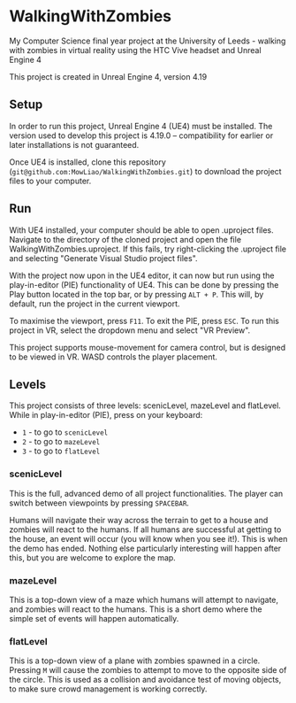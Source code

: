 # WalkingWithZombies
My Computer Science final year project at the University of Leeds - walking with zombies in virtual reality using the HTC Vive headset and Unreal Engine 4

This project is created in Unreal Engine 4, version 4.19

## Setup

In order to run this project, Unreal Engine 4 (UE4) must be installed. The version used to develop this project is 4.19.0 – compatibility for earlier or later installations is not guaranteed.

Once UE4 is installed, clone this repository (`git@github.com:MowLiao/WalkingWithZombies.git`) to download the project files to your computer.

## Run

With UE4 installed, your computer should be able to open .uproject files. Navigate to the directory of the cloned project and open the file WalkingWithZombies.uproject. If this fails, try right-clicking the .uproject file and selecting "Generate Visual Studio project files".

With the project now upon in the UE4 editor, it can now but run using the play-in-editor (PIE) functionality of UE4. This can be done by pressing the Play button located in the top bar, or by pressing `ALT + P`. This will, by default, run the project in the current viewport. 

To maximise the viewport, press `F11`. 
To exit the PIE, press `ESC`.
To run this project in VR, select the dropdown menu and select "VR Preview".

This project supports mouse-movement for camera control, but is designed to be viewed in VR.
WASD controls the player placement.

## Levels

This project consists of three levels: scenicLevel, mazeLevel and flatLevel. While in play-in-editor (PIE), press on your keyboard:
* `1` - to go to `scenicLevel`
* `2` - to go to `mazeLevel`
* `3` - to go to `flatLevel`

### scenicLevel

This is the full, advanced demo of all project functionalities. The player can switch between viewpoints by pressing `SPACEBAR`.

Humans will navigate their way across the terrain to get to a house and zombies will react to the humans. If all humans are successful at getting to the house, an event will occur (you will know when you see it!). This is when the demo has ended. Nothing else particularly interesting will happen after this, but you are welcome to explore the map.

### mazeLevel

This is a top-down view of a maze which humans will attempt to navigate, and zombies will react to the humans. This is a short demo where the simple set of events will happen automatically. 

### flatLevel

This is a top-down view of a plane with zombies spawned in a circle. Pressing `M` will cause the zombies to attempt to move to the opposite side of the circle. This is used as a collision and avoidance test of moving objects, to make sure crowd management is working correctly.
